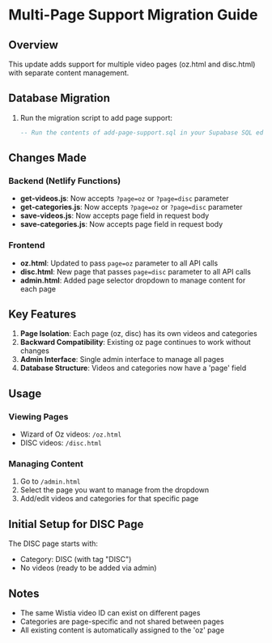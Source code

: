 # Multi-Page Support Migration Guide

## Overview
This update adds support for multiple video pages (oz.html and disc.html) with separate content management.

## Database Migration
1. Run the migration script to add page support:
   ```sql
   -- Run the contents of add-page-support.sql in your Supabase SQL editor
   ```

## Changes Made

### Backend (Netlify Functions)
- **get-videos.js**: Now accepts `?page=oz` or `?page=disc` parameter
- **get-categories.js**: Now accepts `?page=oz` or `?page=disc` parameter
- **save-videos.js**: Now accepts page field in request body
- **save-categories.js**: Now accepts page field in request body

### Frontend
- **oz.html**: Updated to pass `page=oz` parameter to all API calls
- **disc.html**: New page that passes `page=disc` parameter to all API calls
- **admin.html**: Added page selector dropdown to manage content for each page

## Key Features

1. **Page Isolation**: Each page (oz, disc) has its own videos and categories
2. **Backward Compatibility**: Existing oz page continues to work without changes
3. **Admin Interface**: Single admin interface to manage all pages
4. **Database Structure**: Videos and categories now have a 'page' field

## Usage

### Viewing Pages
- Wizard of Oz videos: `/oz.html`
- DISC videos: `/disc.html`

### Managing Content
1. Go to `/admin.html`
2. Select the page you want to manage from the dropdown
3. Add/edit videos and categories for that specific page

## Initial Setup for DISC Page

The DISC page starts with:
- Category: DISC (with tag "DISC")
- No videos (ready to be added via admin)

## Notes
- The same Wistia video ID can exist on different pages
- Categories are page-specific and not shared between pages
- All existing content is automatically assigned to the 'oz' page
